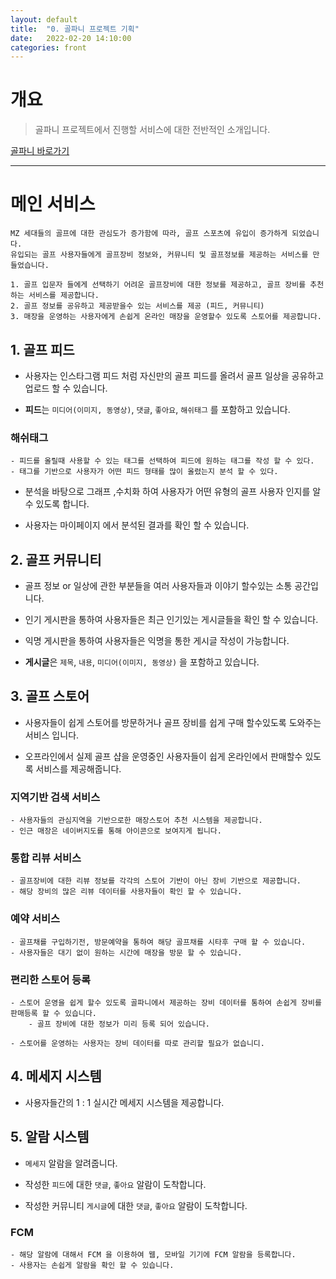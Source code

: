 ```yaml
---
layout: default
title:  "0. 골파니 프로젝트 기획"
date:   2022-02-20 14:10:00
categories: front
---
```

# 개요
>골파니 프로젝트에서 진행할 서비스에 대한 전반적인 소개입니다.  

[골파니 바로가기][golfani]

___
# **메인 서비스**
    MZ 세대들의 골프에 대한 관심도가 증가함에 따라, 골프 스포츠에 유입이 증가하게 되었습니다.
    유입되는 골프 사용자들에게 골프장비 정보와, 커뮤니티 및 골프정보를 제공하는 서비스를 만들었습니다.

    1. 골프 입문자 들에게 선택하기 어려운 골프장비에 대한 정보를 제공하고, 골프 장비를 추천하는 서비스를 제공합니다.
    2. 골프 정보를 공유하고 제공받을수 있는 서비스를 제공 (피드, 커뮤니티)
    3. 매장을 운영하는 사용자에게 손쉽게 온라인 매장을 운영할수 있도록 스토어를 제공합니다.


## 1. 골프 피드

- 사용자는 인스타그램 피드 처럼 자신만의 골프 피드를 올려서 골프 일상을 공유하고 업로드 할 수 있습니다.

- **피드**는 `미디어(이미지, 동영상)`, `댓글`, `좋아요`, `해쉬태그` 를 포함하고 있습니다.

### **해쉬태그**
    - 피드를 올릴때 사용할 수 있는 태그를 선택하여 피드에 원하는 태그를 작성 할 수 있다.  
    - 태그를 기반으로 사용자가 어떤 피드 형태를 많이 올렸는지 분석 할 수 있다.

- 분석을 바탕으로 그래프 ,수치화 하여 사용자가 어떤 유형의 골프 사용자 인지를 알 수 있도록 합니다.

- 사용자는 마이페이지 에서 분석된 결과를 확인 할 수 있습니다.

## 2. 골프 커뮤니티

- 골프 정보 or 일상에 관한 부분들을 여러 사용자들과 이야기 할수있는 소통 공간입니다.

- 인기 게시판을 통하여 사용자들은 최근 인기있는 게시글들을 확인 할 수 있습니다.

- 익명 게시판을 통하여 사용자들은 익명을 통한 게시글 작성이 가능합니다.

- **게시글**은 `제목`, `내용`, `미디어(이미지, 동영상)` 을 포함하고 있습니다.

## 3. 골프 스토어

- 사용자들이 쉽게 스토어를 방문하거나 골프 장비를 쉽게 구매 할수있도록 도와주는 서비스 입니다.

- 오프라인에서 실제 골프 샵을 운영중인 사용자들이 쉽게 온라인에서 판매할수 있도록 서비스를 제공해줍니다.
    
### **지역기반 검색 서비스**
    - 사용자들의 관심지역을 기반으로한 매장스토어 추천 시스템을 제공합니다.
    - 인근 매장은 네이버지도를 통해 아이콘으로 보여지게 됩니다.

### **통합 리뷰 서비스**
    - 골프장비에 대한 리뷰 정보를 각각의 스토어 기반이 아닌 장비 기반으로 제공합니다.
    - 해당 장비의 많은 리뷰 데이터를 사용자들이 확인 할 수 있습니다.

### **예약 서비스**
    - 골프채를 구입하기전, 방문예약을 통하여 해당 골프채를 시타후 구매 할 수 있습니다.
    - 사용자들은 대기 없이 원하는 시간에 매장을 방문 할 수 있습니다.

### **편리한 스토어 등록**
    - 스토어 운영을 쉽게 할수 있도록 골파니에서 제공하는 장비 데이터를 통하여 손쉽게 장비를 판매등록 할 수 있습니다.
        - 골프 장비에 대한 정보가 미리 등록 되어 있습니다.

    - 스토어를 운영하는 사용자는 장비 데이터를 따로 관리할 필요가 없습니디.

## 4. 메세지 시스템

- 사용자들간의 1 : 1 실시간 메세지 시스템을 제공합니다.

## 5. 알람 시스템

- `메세지` 알람을 알려줍니다.

- 작성한 `피드`에 대한 `댓글`, `좋아요` 알람이 도착합니다.

- 작성한 커뮤니티 `게시글`에 대한 `댓글`, `좋아요` 알람이 도착합니다.
    
### **FCM**   
    - 해당 알람에 대해서 FCM 을 이용하여 웹, 모바일 기기에 FCM 알람을 등록합니다.
    - 사용자는 손쉽게 알람을 확인 할 수 있습니다.

[golfani]: https://golfani.com